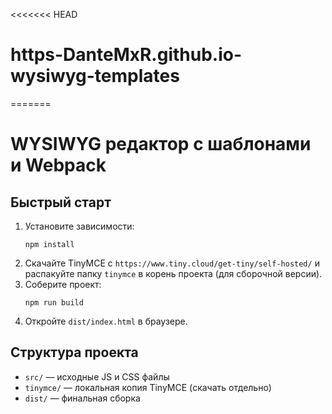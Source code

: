 <<<<<<< HEAD
# https-DanteMxR.github.io-wysiwyg-templates
=======
# WYSIWYG редактор с шаблонами и Webpack

## Быстрый старт

1. Установите зависимости:
   ```
   npm install
   ```
2. Скачайте TinyMCE с `https://www.tiny.cloud/get-tiny/self-hosted/` и распакуйте папку `tinymce` в корень проекта (для сборочной версии).
3. Соберите проект:
   ```
   npm run build
   ```
4. Откройте `dist/index.html` в браузере.

## Структура проекта
- `src/` — исходные JS и CSS файлы
- `tinymce/` — локальная копия TinyMCE (скачать отдельно)
- `dist/` — финальная сборка
